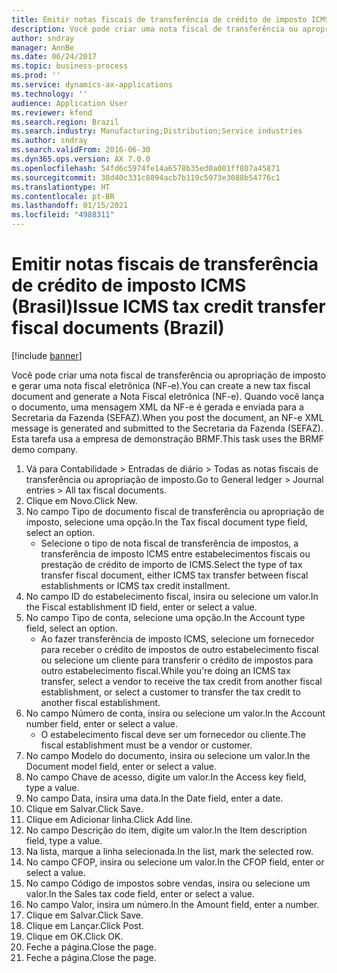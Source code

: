 ```yaml
---
title: Emitir notas fiscais de transferência de crédito de imposto ICMS (Brasil)
description: Você pode criar uma nota fiscal de transferência ou apropriação de imposto e gerar uma nota fiscal eletrônica (NF-e).
author: sndray
manager: AnnBe
ms.date: 06/24/2017
ms.topic: business-process
ms.prod: ''
ms.service: dynamics-ax-applications
ms.technology: ''
audience: Application User
ms.reviewer: kfend
ms.search.region: Brazil
ms.search.industry: Manufacturing;Distribution;Service industries
ms.author: sndray
ms.search.validFrom: 2016-06-30
ms.dyn365.ops.version: AX 7.0.0
ms.openlocfilehash: 54fd6c5974fe14a6578b35ed0a001ff807a45871
ms.sourcegitcommit: 38d40c331c8894acb7b119c5073e3088b54776c1
ms.translationtype: HT
ms.contentlocale: pt-BR
ms.lasthandoff: 01/15/2021
ms.locfileid: "4988311"
---
```

# <a name="issue-icms-tax-credit-transfer-fiscal-documents-brazil"></a><span data-ttu-id="35f23-103">Emitir notas fiscais de transferência de crédito de imposto ICMS (Brasil)</span><span class="sxs-lookup"><span data-stu-id="35f23-103">Issue ICMS tax credit transfer fiscal documents (Brazil)</span></span>

[!include [banner](../../includes/banner.md)]

<span data-ttu-id="35f23-104">Você pode criar uma nota fiscal de transferência ou apropriação de imposto e gerar uma nota fiscal eletrônica (NF-e).</span><span class="sxs-lookup"><span data-stu-id="35f23-104">You can create a new tax fiscal document and generate a Nota Fiscal eletrônica (NF-e).</span></span> <span data-ttu-id="35f23-105">Quando você lança o documento, uma mensagem XML da NF-e é gerada e enviada para a Secretaria da Fazenda (SEFAZ).</span><span class="sxs-lookup"><span data-stu-id="35f23-105">When you post the document, an NF-e XML message is generated and submitted to the Secretaria da Fazenda (SEFAZ).</span></span> <span data-ttu-id="35f23-106">Esta tarefa usa a empresa de demonstração BRMF.</span><span class="sxs-lookup"><span data-stu-id="35f23-106">This task uses the BRMF demo company.</span></span>

1. <span data-ttu-id="35f23-107">Vá para Contabilidade > Entradas de diário > Todas as notas fiscais de transferência ou apropriação de imposto.</span><span class="sxs-lookup"><span data-stu-id="35f23-107">Go to General ledger > Journal entries > All tax fiscal documents.</span></span>
2. <span data-ttu-id="35f23-108">Clique em Novo.</span><span class="sxs-lookup"><span data-stu-id="35f23-108">Click New.</span></span>
3. <span data-ttu-id="35f23-109">No campo Tipo de documento fiscal de transferência ou apropriação de imposto, selecione uma opção.</span><span class="sxs-lookup"><span data-stu-id="35f23-109">In the Tax fiscal document type field, select an option.</span></span>
    * <span data-ttu-id="35f23-110">Selecione o tipo de nota fiscal de transferência de impostos, a transferência de imposto ICMS entre estabelecimentos fiscais ou prestação de crédito de importo de ICMS.</span><span class="sxs-lookup"><span data-stu-id="35f23-110">Select the type of tax transfer fiscal document, either ICMS tax transfer between fiscal establishments or ICMS tax credit installment.</span></span>  
4. <span data-ttu-id="35f23-111">No campo ID do estabelecimento fiscal, insira ou selecione um valor.</span><span class="sxs-lookup"><span data-stu-id="35f23-111">In the Fiscal establishment ID field, enter or select a value.</span></span>
5. <span data-ttu-id="35f23-112">No campo Tipo de conta, selecione uma opção.</span><span class="sxs-lookup"><span data-stu-id="35f23-112">In the Account type field, select an option.</span></span>
    * <span data-ttu-id="35f23-113">Ao fazer transferência de imposto ICMS, selecione um fornecedor para receber o crédito de impostos de outro estabelecimento fiscal ou selecione um cliente para transferir o crédito de impostos para outro estabelecimento fiscal.</span><span class="sxs-lookup"><span data-stu-id="35f23-113">While you're doing an ICMS tax transfer, select a vendor to receive the tax credit from another fiscal establishment, or select a customer to transfer the tax credit to another fiscal establishment.</span></span>  
6. <span data-ttu-id="35f23-114">No campo Número de conta, insira ou selecione um valor.</span><span class="sxs-lookup"><span data-stu-id="35f23-114">In the Account number field, enter or select a value.</span></span>
    * <span data-ttu-id="35f23-115">O estabelecimento fiscal deve ser um fornecedor ou cliente.</span><span class="sxs-lookup"><span data-stu-id="35f23-115">The fiscal establishment must be a vendor or customer.</span></span>  
7. <span data-ttu-id="35f23-116">No campo Modelo do documento, insira ou selecione um valor.</span><span class="sxs-lookup"><span data-stu-id="35f23-116">In the Document model field, enter or select a value.</span></span>
8. <span data-ttu-id="35f23-117">No campo Chave de acesso, digite um valor.</span><span class="sxs-lookup"><span data-stu-id="35f23-117">In the Access key field, type a value.</span></span>
9. <span data-ttu-id="35f23-118">No campo Data, insira uma data.</span><span class="sxs-lookup"><span data-stu-id="35f23-118">In the Date field, enter a date.</span></span>
10. <span data-ttu-id="35f23-119">Clique em Salvar.</span><span class="sxs-lookup"><span data-stu-id="35f23-119">Click Save.</span></span>
11. <span data-ttu-id="35f23-120">Clique em Adicionar linha.</span><span class="sxs-lookup"><span data-stu-id="35f23-120">Click Add line.</span></span>
12. <span data-ttu-id="35f23-121">No campo Descrição do item, digite um valor.</span><span class="sxs-lookup"><span data-stu-id="35f23-121">In the Item description field, type a value.</span></span>
13. <span data-ttu-id="35f23-122">Na lista, marque a linha selecionada.</span><span class="sxs-lookup"><span data-stu-id="35f23-122">In the list, mark the selected row.</span></span>
14. <span data-ttu-id="35f23-123">No campo CFOP, insira ou selecione um valor.</span><span class="sxs-lookup"><span data-stu-id="35f23-123">In the CFOP field, enter or select a value.</span></span>
15. <span data-ttu-id="35f23-124">No campo Código de impostos sobre vendas, insira ou selecione um valor.</span><span class="sxs-lookup"><span data-stu-id="35f23-124">In the Sales tax code field, enter or select a value.</span></span>
16. <span data-ttu-id="35f23-125">No campo Valor, insira um número.</span><span class="sxs-lookup"><span data-stu-id="35f23-125">In the Amount field, enter a number.</span></span>
17. <span data-ttu-id="35f23-126">Clique em Salvar.</span><span class="sxs-lookup"><span data-stu-id="35f23-126">Click Save.</span></span>
18. <span data-ttu-id="35f23-127">Clique em Lançar.</span><span class="sxs-lookup"><span data-stu-id="35f23-127">Click Post.</span></span>
19. <span data-ttu-id="35f23-128">Clique em OK.</span><span class="sxs-lookup"><span data-stu-id="35f23-128">Click OK.</span></span>
20. <span data-ttu-id="35f23-129">Feche a página.</span><span class="sxs-lookup"><span data-stu-id="35f23-129">Close the page.</span></span>
21. <span data-ttu-id="35f23-130">Feche a página.</span><span class="sxs-lookup"><span data-stu-id="35f23-130">Close the page.</span></span>

